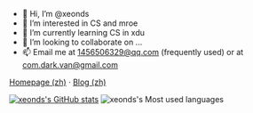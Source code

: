 - 👋 Hi, I’m @xeonds
- 👀 I’m interested in CS and mroe
- 🌱 I’m currently learning CS in xdu
- 💞️ I’m looking to collaborate on ...
- 📫 Email me at 1456506329@qq.com (frequently used) or at com.dark.van@gmail.com  

[Homepage (zh)](http://jiujiuer.xyz) · [Blog (zh)](http://www.jiujiuer.xyz/pages/repo)

[![xeonds's GitHub stats](https://github-readme-stats.vercel.app/api?username=xeonds)](https://github.com/anuraghazra/github-readme-stats)
![xeonds's Most used languages](https://github-readme-stats.vercel.app/api/top-langs/?username=xeonds&layout=compact&hide_border=true&langs_count=10)
